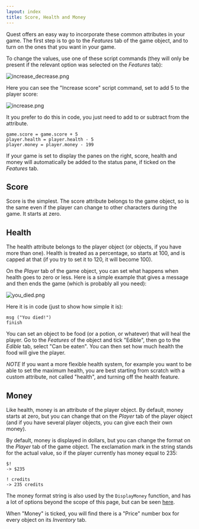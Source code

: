 ```yaml
---
layout: index
title: Score, Health and Money
---
```



Quest offers an easy way to incorporate these common attributes in your game. The first step is to go to the _Features_ tab of the game object, and to turn on the ones that you want in your game.

To change the values, use one of these script commands (they will only be present if the relevant option was selected on the _Features_ tab): 

![](images/increase_decrease.png "increase_decrease.png")

Here you can see the "Increase score" script command, set to add 5 to the player score:

![](images/increase.png "increase.png")

It you prefer to do this in code, you just need to add to or subtract from the attribute.

```
game.score = game.score + 5
player.health = player.health - 5
player.money = player.money - 199
```

If your game is set to display the panes on the right, score, health and money will automatically be added to the status pane, if ticked on the _Features_ tab.


Score
-----

Score is the simplest. The score attribute belongs to the game object, so is the same even if the player can change to other characters during the game. It starts at zero.


Health
------

The health attribute belongs to the player object (or objects, if you have more than one). Health is treated as a percentage, so starts at 100, and is capped at that (if you try to set it to 120, it will become 100).

On the _Player_ tab of the game object, you can set what happens when health goes to zero or less. Here is a simple example that gives a message and then ends the game (which is probably all you need):

![](images/you_died.png "you_died.png")

Here it is in code (just to show how simple it is):

```
msg ("You died!")
finish
```

You can set an object to be food (or a potion, or whatever) that will heal the player. Go to the _Features_ of the object and tick "Edible", then go to the _Edible_ tab, select "Can be eaten". You can then set how much health the food will give the player.


_NOTE_ If you want a more flexible health system, for example you want to be able to set the maximum health, you are best starting from scratch with a custom attribute, not called "health", and turning off the health feature.


Money
-----

Like health, money is an attribute of the player object. By default, money starts at zero, but you can change that on the _Player_ tab of the player object (and if you have several player objects, you can give each their own money).

By default, money is displayed in dollars, but you can change the format on the _Player_ tab of the game object. The exclamation mark in the string stands for the actual value, so if the player currently has money equal to 235:

```
$!
-> $235

! credits
-> 235 credits
```

The money format string is also used by the `DisplayMoney` function, and has a lot of options beyond the scope of this page, but can be seen [here](functions/string/displaymoney.html).

When "Money" is ticked, you will find there is a "Price" number box for every object on its _Inventory_ tab.

